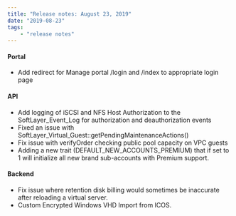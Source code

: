 ```yaml
---
title: "Release notes: August 23, 2019"
date: "2019-08-23"
tags:
    - "release notes"
---
```


#### Portal
- Add redirect for Manage portal /login and /index to appropriate login page

#### API
- Add logging of iSCSI and NFS Host Authorization to the SoftLayer_Event_Log for authorization and deauthorization events
- Fixed an issue with SoftLayer_Virtual_Guest::getPendingMaintenanceActions()
- Fix issue with verifyOrder checking public pool capacity on VPC guests
- Adding a new trait (DEFAULT_NEW_ACCOUNTS_PREMIUM) that if set to 1 will initialize all new brand sub-accounts with Premium support.

#### Backend
- Fix issue where retention disk billing would sometimes be inaccurate after reloading a virtual server.
- Custom Encrypted Windows VHD Import from ICOS.